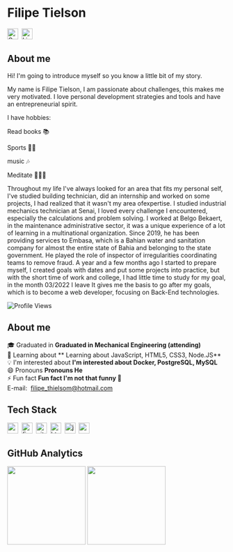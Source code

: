 # Filipe Tielson
<a href="mailto:filipe_thielsom@hotmail.com@gmail.com" target="_blank"><img src="https://img.shields.io/badge/Gmail-D14836?style=flat&logo=gmail&logoColor=white" alt="Gmail Badge" height="25"></a>&nbsp;
<a href="//www.linkedin.com/in/filipe-tielson-developer/" target="_blank"><img src="https://img.shields.io/badge/LinkedIn-0077B5?style=flat&logo=linkedin&logoColor=white" alt="LinkedIn Badge" height="25"></a>&nbsp;


## About me

Hi! I'm going to introduce myself so you know a little bit of my story.

My name is Filipe Tielson, I am passionate about challenges, this makes me very motivated. I love personal development strategies and tools and have an entrepreneurial spirit.

I have hobbies:

Read books 📚

Sports 🤼‍♂️

music 🎶

Meditate 🧘🏿‍♂️

Throughout my life I've always looked for an area that fits my personal self, I've studied building technician, did an internship and worked on some projects, I had realized that it wasn't my area of ​​expertise. I studied industrial mechanics technician at Senai, I loved every challenge I encountered, especially the calculations and problem solving. I worked at Belgo Bekaert, in the maintenance administrative sector, it was a unique experience of a lot of learning in a multinational organization. Since 2019, he has been providing services to Embasa, which is a Bahian water and sanitation company for almost the entire state of Bahia and belonging to the state government. He played the role of inspector of irregularities coordinating teams to remove fraud. A year and a few months ago I started to prepare myself, I created goals with dates and put some projects into practice, but with the short time of work and college, I had little time to study for my goal, in the month 03/2022 I leave It gives me the basis to go after my goals, which is to become a web developer, focusing on Back-End technologies.

![Profile Views](https://komarev.com/ghpvc/?username=Tielson&theme=default&color=blue&style=flat&label=Profile+Views)

## About me
🎓&nbsp;Graduated in **Graduated in Mechanical Engineering (attending)**
<br/>🌱&nbsp;Learning about ** Learning about JavaScript, HTML5, CSS3, Node.JS**
<br/>💡&nbsp;I'm interested about **I'm interested about Docker, PostgreSQL, MySQL**
<br/>😄&nbsp;Pronouns **Pronouns He**
<br/>⚡&nbsp;Fun fact **Fun fact I'm not that funny 🙁**
<br/>E-mail: &nbsp;[filipe_thielsom@hotmail.com](mailto:filipe_thielsom@hotmail.com)

## Tech Stack
<img src="https://img.shields.io/badge/Css3-05122A?style=flat&logo=css3" alt="css3 Badge" height="25">&nbsp;
<img src="https://img.shields.io/badge/Figma-05122A?style=flat&logo=figma" alt="figma Badge" height="25">&nbsp;
<img src="https://img.shields.io/badge/Git-05122A?style=flat&logo=git" alt="git Badge" height="25">&nbsp;
<img src="https://img.shields.io/badge/Html5-05122A?style=flat&logo=html5" alt="html5 Badge" height="25">&nbsp;
<img src="https://img.shields.io/badge/Javascript-05122A?style=flat&logo=javascript" alt="javascript Badge" height="25">&nbsp;
<img src="https://img.shields.io/badge/Nodejs-05122A?style=flat&logo=node.js" alt="nodejs Badge" height="25">&nbsp;

## GitHub Analytics
<div>
<img height="180em" src="https://github-readme-stats.vercel.app/api?username=Tielson&theme=default&show_icons=true&count_private=true">
<img height="180em" src="https://github-readme-stats.vercel.app/api/top-langs/?username=Tielson&theme=default&layout=compact&langs_count=5">
</div>
